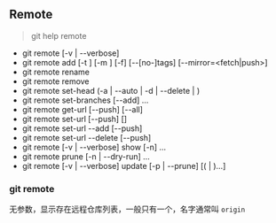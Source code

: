 ## Remote
> git help remote

- git remote [-v | --verbose]
- git remote add [-t <branch>] [-m <master>] [-f] [--[no-]tags] [--mirror=<fetch|push>] <name> <url>
- git remote rename <old> <new>
- git remote remove <name>
- git remote set-head <name> (-a | --auto | -d | --delete | <branch>)
- git remote set-branches [--add] <name> <branch>…​
- git remote get-url [--push] [--all] <name>
- git remote set-url [--push] <name> <newurl> [<oldurl>]
- git remote set-url --add [--push] <name> <newurl>
- git remote set-url --delete [--push] <name> <url>
- git remote [-v | --verbose] show [-n] <name>…​
- git remote prune [-n | --dry-run] <name>…​
- git remote [-v | --verbose] update [-p | --prune] [(<group> | <remote>)…​]

### git remote
无参数，显示存在远程仓库列表，一般只有一个，名字通常叫 `origin`

### 
